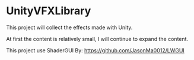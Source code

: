 # UnityVFXLibrary

This project will collect the effects made with Unity.

At first the content is relatively small, I will continue to expand the content.

This project use ShaderGUI By: https://github.com/JasonMa0012/LWGUI
